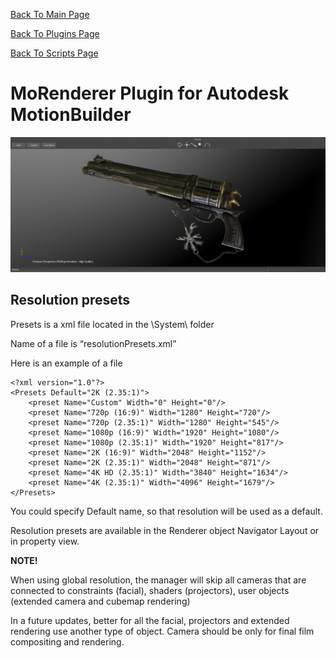 [Back To Main Page](README.md)

[Back To Plugins Page](Plugins.md)

[Back To Scripts Page](Scripts.md)

# MoRenderer Plugin for Autodesk MotionBuilder

![](Images/MoRenderer/IBL.jpg)

## Resolution presets

Presets is a xml file located in the <Plugins>\System\ folder

Name of a file is “resolutionPresets.xml”

Here is an example of a file
```
<?xml version="1.0"?>
<Presets Default="2K (2.35:1)">
    <preset Name="Custom" Width="0" Height="0"/>
    <preset Name="720p (16:9)" Width="1280" Height="720"/>
    <preset Name="720p (2.35:1)" Width="1280" Height="545"/>
    <preset Name="1080p (16:9)" Width="1920" Height="1080"/>
    <preset Name="1080p (2.35:1)" Width="1920" Height="817"/>
    <preset Name="2K (16:9)" Width="2048" Height="1152"/>
    <preset Name="2K (2.35:1)" Width="2048" Height="871"/>
    <preset Name="4K HD (2.35:1)" Width="3840" Height="1634"/>
    <preset Name="4K (2.35:1)" Width="4096" Height="1679"/>
</Presets>
```
You could specify Default name, so that resolution will be used as a default.

Resolution presets are available in the Renderer object Navigator Layout or in property view.


**NOTE!**

  When using global resolution, the manager will skip all cameras that are connected to constraints (facial), shaders (projectors), user objects (extended camera and cubemap rendering)

In a future updates, better for all the facial, projectors and extended rendering use another type of object. Camera should be only for final film compositing and rendering.
